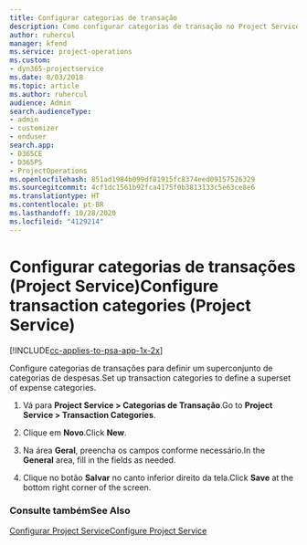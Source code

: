 ```yaml
---
title: Configurar categorias de transação
description: Como configurar categorias de transação no Project Service
author: ruhercul
manager: kfend
ms.service: project-operations
ms.custom:
- dyn365-projectservice
ms.date: 8/03/2018
ms.topic: article
ms.author: ruhercul
audience: Admin
search.audienceType:
- admin
- customizer
- enduser
search.app:
- D365CE
- D365PS
- ProjectOperations
ms.openlocfilehash: 851ad1984b099df81915fc8374eed09157526329
ms.sourcegitcommit: 4cf1dc1561b92fca4175f0b3813133c5e63ce8e6
ms.translationtype: HT
ms.contentlocale: pt-BR
ms.lasthandoff: 10/28/2020
ms.locfileid: "4129214"
---
```

# <a name="configure-transaction-categories-project-service"></a><span data-ttu-id="9d312-103">Configurar categorias de transações (Project Service)</span><span class="sxs-lookup"><span data-stu-id="9d312-103">Configure transaction categories (Project Service)</span></span>

[!INCLUDE[cc-applies-to-psa-app-1x-2x](../includes/cc-applies-to-psa-app-1x-2x.md)]

<span data-ttu-id="9d312-104">Configure categorias de transações para definir um superconjunto de categorias de despesas.</span><span class="sxs-lookup"><span data-stu-id="9d312-104">Set up transaction categories to define a superset of expense categories.</span></span>  
  
1.  <span data-ttu-id="9d312-105">Vá para **Project Service > Categorias de Transação**.</span><span class="sxs-lookup"><span data-stu-id="9d312-105">Go to **Project Service > Transaction Categories**.</span></span>  
  
2.  <span data-ttu-id="9d312-106">Clique em **Novo**.</span><span class="sxs-lookup"><span data-stu-id="9d312-106">Click **New**.</span></span>  
  
3.  <span data-ttu-id="9d312-107">Na área **Geral**, preencha os campos conforme necessário.</span><span class="sxs-lookup"><span data-stu-id="9d312-107">In the **General** area, fill in the fields as needed.</span></span>  
  
4.  <span data-ttu-id="9d312-108">Clique no botão **Salvar** no canto inferior direito da tela.</span><span class="sxs-lookup"><span data-stu-id="9d312-108">Click **Save** at the bottom right corner of the screen.</span></span>  
  
### <a name="see-also"></a><span data-ttu-id="9d312-109">Consulte também</span><span class="sxs-lookup"><span data-stu-id="9d312-109">See Also</span></span>  
 [<span data-ttu-id="9d312-110">Configurar Project Service</span><span class="sxs-lookup"><span data-stu-id="9d312-110">Configure Project Service</span></span>](../psa/configure.md)
